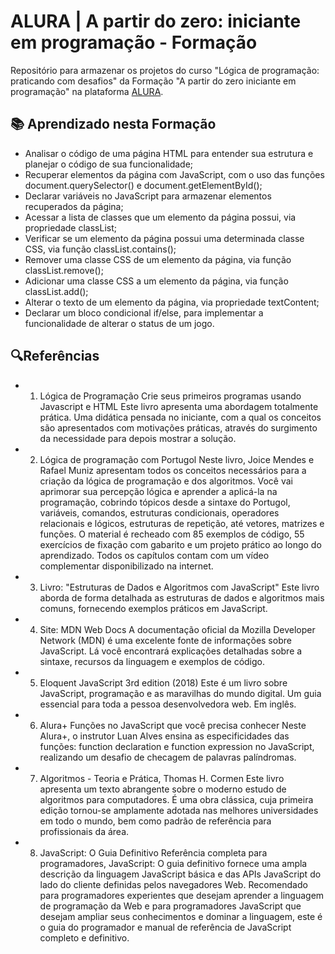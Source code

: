 
# ALURA | A partir do zero: iniciante em programação - Formação

Repositório para armazenar os projetos do curso "Lógica de programação: praticando com desafios" da Formação "A partir do zero iniciante em programação" na plataforma [ALURA](https://www.alura.com.br/).

## 📚 Aprendizado nesta Formação
-	Analisar o código de uma página HTML para entender sua estrutura e planejar o código de sua funcionalidade;
-	Recuperar elementos da página com JavaScript, com o uso das funções document.querySelector() e document.getElementById();
-	Declarar variáveis no JavaScript para armazenar elementos recuperados da página;
-	Acessar a lista de classes que um elemento da página possui, via propriedade classList;
-	Verificar se um elemento da página possui uma determinada classe CSS, via função classList.contains();
-	Remover uma classe CSS de um elemento da página, via função classList.remove();
-	Adicionar uma classe CSS a um elemento da página, via função classList.add();
-	Alterar o texto de um elemento da página, via propriedade textContent;
-	Declarar um bloco condicional if/else, para implementar a funcionalidade de alterar o status de um jogo.

## 🔍Referências
- 1. Lógica de Programação Crie seus primeiros programas usando Javascript e HTML
Este livro apresenta uma abordagem totalmente prática. Uma didática pensada no iniciante, com a qual os conceitos são apresentados com motivações práticas, através do surgimento da necessidade para depois mostrar a solução.

- 2. Lógica de programação com Portugol
Neste livro, Joice Mendes e Rafael Muniz apresentam todos os conceitos necessários para a criação da lógica de programação e dos algoritmos. Você vai aprimorar sua percepção lógica e aprender a aplicá-la na programação, cobrindo tópicos desde a sintaxe do Portugol, variáveis, comandos, estruturas condicionais, operadores relacionais e lógicos, estruturas de repetição, até vetores, matrizes e funções. O material é recheado com 85 exemplos de código, 55 exercícios de fixação com gabarito e um projeto prático ao longo do aprendizado. Todos os capítulos contam com um vídeo complementar disponibilizado na internet.

- 3. Livro: "Estruturas de Dados e Algoritmos com JavaScript"
Este livro aborda de forma detalhada as estruturas de dados e algoritmos mais comuns, fornecendo exemplos práticos em JavaScript.

- 4. Site: MDN Web Docs
A documentação oficial da Mozilla Developer Network (MDN) é uma excelente fonte de informações sobre JavaScript. Lá você encontrará explicações detalhadas sobre a sintaxe, recursos da linguagem e exemplos de código.

- 5. Eloquent JavaScript 3rd edition (2018)
Este é um livro sobre JavaScript, programação e as maravilhas do mundo digital. Um guia essencial para toda a pessoa desenvolvedora web. Em inglês.

- 6. Alura+ Funções no JavaScript que você precisa conhecer
Neste Alura+, o instrutor Luan Alves ensina as especificidades das funções: function declaration e function expression no JavaScript, realizando um desafio de checagem de palavras palíndromas.

- 7. Algoritmos - Teoria e Prática, Thomas H. Cormen
Este livro apresenta um texto abrangente sobre o moderno estudo de algoritmos para computadores. É uma obra clássica, cuja primeira edição tornou-se amplamente adotada nas melhores universidades em todo o mundo, bem como padrão de referência para profissionais da área.

- 8. JavaScript: O Guia Definitivo
Referência completa para programadores, JavaScript: O guia definitivo fornece uma ampla descrição da linguagem JavaScript básica e das APIs JavaScript do lado do cliente definidas pelos navegadores Web. Recomendado para programadores experientes que desejam aprender a linguagem de programação da Web e para programadores JavaScript que desejam ampliar seus conhecimentos e dominar a linguagem, este é o guia do programador e manual de referência de JavaScript completo e definitivo.

